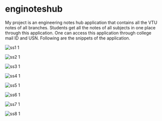 # enginoteshub

My project is an engineering notes hub application that contains all the VTU notes of all branches.
Students get all the notes of all subjects in one place through this application.
One can access this application through college mail ID and USN.
Following are the snippets of the application.


![ss1 1](https://github.com/Ashlesh105/notes_app/assets/118717574/19a0092b-1458-4f66-bd34-f7701399af54)


![ss2 1](https://github.com/Ashlesh105/notes_app/assets/118717574/dae9f96d-1061-4e70-8b5b-14f74c5fdd8d)


![ss3 1](https://github.com/Ashlesh105/notes_app/assets/118717574/1b83ad34-ee33-426f-87d4-ddf404ee879c)


![ss4 1](https://github.com/Ashlesh105/notes_app/assets/118717574/87c89f3f-200d-4b9e-b2ae-186aca8a88c2)


![ss5 1](https://github.com/Ashlesh105/notes_app/assets/118717574/b8a5cafd-3627-48a2-b0f2-abfe3780a5eb)


![ss6 1](https://github.com/Ashlesh105/notes_app/assets/118717574/3cb4af3d-5435-445f-90f8-5377d972d781)


![ss7 1](https://github.com/Ashlesh105/notes_app/assets/118717574/4c6cffce-25ad-440b-b3ac-1af9fef0b059)


![ss8 1](https://github.com/Ashlesh105/notes_app/assets/118717574/cd632276-a5c3-4954-ae22-9667a58230f2)


